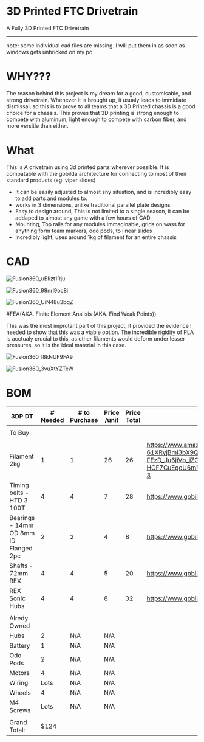# 3D Printed FTC Drivetrain
A Fully 3D Printed FTC Drivetrain

----

note: some individual cad files are missing. I will put them in as soon as windows gets unbricked on my pc

# WHY???

The reason behind this project is my dream for a good, customisable, and strong drivetrain. Whenever it is brought up, it usualy leads to immidiate dismissal, so this is to prove to all teams that a 3D Printed chassis is a good choice for a chassis. This proves that 3D printing is strong enough to compete with aluminum, light enough to compete with carbon fiber, and more versitle than either.

# What

This is A drivetrain using 3d printed parts wherever possible. It is compatable with the gobilda architecture for connecting to most of their standard products (eg. viper slides)


- It can be easily adjusted to almost sny situation, and is incredibly easy to add parts and modules to. 
- works in 3 dimensions, unlike traditional parallel plate designs
- Easy to design around, This is not limited to a single season, it can be addaped to almost any game with a few hours of CAD.
- Mounting, Top rails for any modules immaginable, grids on wass for anything form team markers, odo pods, to linear slides
- Incredibly light, uses around 1kg of filament for an entire chassis

# CAD

![Fusion360_uBIizt1Rju](https://github.com/user-attachments/assets/f876338e-98c8-4dfe-8316-df601fb08057)

![Fusion360_99nrl9oc8i](https://github.com/user-attachments/assets/f6254c36-517f-4322-acd2-595d5580fb76)

![Fusion360_UiN48u3bqZ](https://github.com/user-attachments/assets/b10da07f-4806-43d8-9bf0-bd53ba7e2067)


#FEA(AKA. Finite Element Analisis (AKA. Find Weak Points))

This was the most improtant part of this project, it provided the evidence I needed to show that this was a viable option.
The incredible rigidity of PLA is acctualy crucial to this, as other filaments would deform under lesser pressures, so it is the ideal material in this case.

![Fusion360_l8kNUF9FA9](https://github.com/user-attachments/assets/d9fc49c3-0b10-405f-ae30-002d705f7a58)

![Fusion360_3vuXtYZTeW](https://github.com/user-attachments/assets/f8609b24-7e04-403c-84a6-578e279bf98f)


# BOM

|3DP DT|# Needed|# to Purchase|Price /unit|Price Total|Source|
|-|-|-|-|-|-|
||||||
|To Buy| | | | | |
||||||
|Filament 2kg |1 |1 |26 |26 |https://www.amazon.com/ELEGOO-Filament-Dimensional-Accuracy-Cardboard/dp/B0BM7465PB?crid=1V96P3UWTHHNJ&dib=eyJ2IjoiMSJ9.1Fn_R5F-61XRyjBmi3bX9QpDcYpC1ku3B42mAqRVdUik20vxwTaEMwCK2Q_UU7o7XiUkqONmjk_vzQYkzMu-FEzD_Ju6jjVb_jZGQaNfUQcfXFQrdXAtj77JjPevgtrSmuGx4yYJygCM0ORzdL7y4SLtadSdoRUbP1hvLZVstYpO7B9N_9JPuhjnS-ZjzcJS0TBME44lTW_tGegnzGiTB9zvA_-HOF7CuEgoU6mFTJk.hQqZCMfA524nHNPQFyeyifXmMtj16eD834j_mznnHzU&dib_tag=se&keywords=pla+2kg+elegoo&qid=1750610402&sprefix=pla+2kg+elgoo%2Caps%2C154&sr=8-3|
|Timing belts - HTD 3 100T |4 |4 |7 |28 |https://www.gobilda.com/3403-series-3mm-htd-pitch-timing-belt-15mm-width-300mm-pitch-length-100-tooth/ |
|Bearings - 14mm OD 8mm ID Flanged 2pc |2 |2 |4 |8 |https://www.gobilda.com/1611-series-flanged-ball-bearing-8mm-id-x-14mm-od-5mm-thickness-2-pack/ |
|Shafts - 72mm REX |4 |4 |5 |20 |https://www.gobilda.com/2106-series-stainless-steel-rex-shaft-8mm-diameter-72mm-length/ |
|REX Sonic Hubs |4 |4 |8 |32 |https://www.gobilda.com/1309-series-sonic-hub-8mm-rex-bore/ |
||||||
|Alredy Owned | | | | | |
|Hubs |2 |N/A |N/A | | |
|Battery |1 |N/A |N/A | | |
|Odo Pods |2 |N/A |N/A | | |
|Motors |4 |N/A |N/A | | |
|Wiring |Lots |N/A |N/A | | |
|Wheels |4 |N/A |N/A | | |
|M4 Screws |Lots |N/A |N/A | | |
||||||
|Grand Total:| $124 |||
